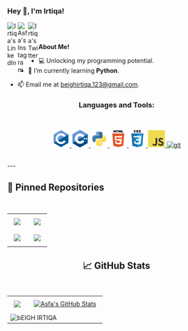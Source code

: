 
<h3 title="hehehe"> Hey 👋, I'm Irtiqa!</h3>

 <a href="https://www.linkedin.com/in/beigh-irtiqa/">
  <img align="left" alt="Irtiqa's LinkedIn" width="24px" src="https://cdn.jsdelivr.net/npm/simple-icons@v3/icons/linkedin.svg" />
</a>
<a href="https://www.instagram.com/_beigh_irtiqa/">
  <img align="left" alt="Asfa's Instagram" width="24px" src="https://cdn.jsdelivr.net/npm/simple-icons@v3/icons/instagram.svg" />
</a>
<a href="https://twitter.com/Beigh_Irtiqa">
  <img align="left" alt="Irtiqa's Twitter" width="24px" src="https://cdn.jsdelivr.net/npm/simple-icons@3.13.0/icons/twitter.svg" />
</a>
<!--<a href="https://www.facebook.com/yourname">
  <img align="left" alt="My Facebook" width="24px" src="https://cdn.jsdelivr.net/npm/simple-icons@v3/icons/facebook.svg" />
</a>-->




<br />
<br />

 <!--  <img align="right" alt="GIF" src="https://i.pinimg.com/originals/e4/26/70/e426702edf874b181aced1e2fa5c6cde.gif" /> -->

**About Me!**

- 💻 Unlocking my programming potential.
- 🌱 I’m currently learning **Python**.
<!-- - ⚡ Fun Fact ** blue -->
- 📫 Email me at [beighirtiqa.123@gmail.com](mailto:beighirtiqa.123@gmail.com).



<h3 align="center">Languages and Tools:</h3>
<br>
<p align="center">
 <a href="https://www.cprogramming.com/" target="_blank" rel="noreferrer"> <img src="https://raw.githubusercontent.com/devicons/devicon/master/icons/c/c-original.svg" alt="c" width="40" height="40"/> </a>
 <a href="https://www.w3schools.com/cpp/" target="_blank" rel="noreferrer"> <img src="https://raw.githubusercontent.com/devicons/devicon/master/icons/cplusplus/cplusplus-original.svg" alt="cplusplus" width="40" height="40"/> </a> 
<a href="https://www.python.org/" target="_blank" rel="noreferrer"> <img src="https://raw.githubusercontent.com/devicons/devicon/master/icons/python/python-original.svg" alt="python" width="40" height="40"/> </a>
<a href="https://www.w3.org/html/" target="_blank" rel="noreferrer"> <img src="https://raw.githubusercontent.com/devicons/devicon/master/icons/html5/html5-original-wordmark.svg" alt="html5" width="40" height="40"/> </a>
<a href="https://www.w3schools.com/css/" target="_blank" rel="noreferrer"> <img src="https://raw.githubusercontent.com/devicons/devicon/master/icons/css3/css3-original-wordmark.svg" alt="css3" width="40" height="40"/> </a>
<a href="https://developer.mozilla.org/en-US/docs/Web/JavaScript" target="_blank" rel="noreferrer"> <img src="https://raw.githubusercontent.com/devicons/devicon/master/icons/javascript/javascript-original.svg" alt="javascript" width="40" height="40"/> </a> 
<a href="https://git-scm.com/" target="_blank" rel="noreferrer"> <img src="https://www.vectorlogo.zone/logos/git-scm/git-scm-icon.svg" alt="git" width="40" height="40"/> </a> 

 <!-- <a href="https://nodejs.org" target="_blank" rel="noreferrer"> <img src="https://raw.githubusercontent.com/devicons/devicon/master/icons/nodejs/nodejs-original-wordmark.svg" alt="nodejs" width="40" height="40"/> </a> --> 
</p> 

<br>
---


## 📌 Pinned Repositories
<br>
<center>
  <table>
    <tr>
        <td>
        <a href="https://github.com/BeighIrtiqa/BeighIrtiqa">
  <img align="center" style="margin:0.5rem" src="https://github-readme-stats.vercel.app/api/pin/?username=BeighIrtiqa&repo=BeighIrtiqa&title_color=ffffff&text_color=c9cacc&icon_color=4AB197&bg_color=1A2B34" />
</a></td>
<td><a href="https://github.com/BeighIrtiqa/StyleScriptSandbox">
  <img align="center" style="margin:0.5rem" src="https://github-readme-stats.vercel.app/api/pin/?username=BeighIrtiqa&repo=StyleScriptSandbox&title_color=ffffff&text_color=c9cacc&icon_color=4AB197&bg_color=1A2B34" />
</a></td>
     </tr> 

<tr>
<td>
      <a href="https://github.com/BeighIrtiqa/Java_Programs"> 
  <img align="center" style="margin:0.5rem" src="https://github-readme-stats.vercel.app/api/pin/?username=BeighIrtiqa&repo=Java_Programs&title_color=ffffff&text_color=c9cacc&icon_color=4AB197&bg_color=1A2B34" />
</a></td>
<td><a href="https://github.com/BeighIrtiqa/Java_Projects">
  <img align="center" style="margin:0.5rem" src="https://github-readme-stats.vercel.app/api/pin/?username=BeighIrtiqa&repo=Java_Projects&title_color=ffffff&text_color=c9cacc&icon_color=4AB197&bg_color=1A2B34" />
</a></td>
     </tr>   
   </table>
   
 ## &#x1f4c8; GitHub Stats
<br>
<center>
  <table>
    <tr>
        <td><a href="#">
  <img align="center" style="margin:0.5rem" src="https://github-readme-stats.vercel.app/api/top-langs/?username=BeighIrtiqa&hide=html,css&title_color=ffffff&text_color=c9cacc&icon_color=4AB197&bg_color=1A2B34" />
</a></td>
        <td><a href="#">
  <img align="center" style="margin:0.5rem" src="https://github-readme-stats.vercel.app/api?username=BeighIrtiqa&show_icons=true&line_height=27&count_private=true&title_color=ffffff&text_color=c9cacc&icon_color=4AB097&bg_color=1A2B34" alt="Asfa's GitHub Stats" />
</a></td>
    </tr>  
    <tr>
      <td colspan="2"><img align="center" width="100%" src="https://github-readme-streak-stats.herokuapp.com/?user=BeighIrtiqa&theme=dark" alt="bEIGH IRTIQA" /></td>
    </tr>
  </table>
</center>
  



